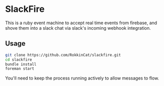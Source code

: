 # SlackFire

This is a ruby event machine to accept real time events from firebase, and
shove them into a slack chat via slack's incoming webhook integration.

## Usage
```bash
git clone https://github.com/RokkinCat/slackfire.git
cd slackfire
bundle install
foreman start
```

You'll need to keep the process running actively to allow messages to flow.
